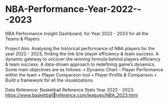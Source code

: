 # NBA-Performance-Year-2022---2023
NBA Performance Insight Dashboard, for Year 2022 - 2023 for all the Teams &amp; Players

Project Aim:
Analysing the historical performance of NBA players for the year 2022 - 2023, finding the link b/w 
player efficiency & team success. A dynamic gateway to uncover the winning formula behind players 
efficiency & team success. A data-driven approach to redefining game’s dynamics. Some main 
objectives are as follows:
• Dynamic Chart – Player Performance within the team
• Player Comparison tool
• Player Profile & Comparison
• Build a framework for all the visualizations.

Data Reference:
Basketball Reference Stats Year 2022 - 2023: https://www.basketballreference.com/leagues/NBA_2023.html
